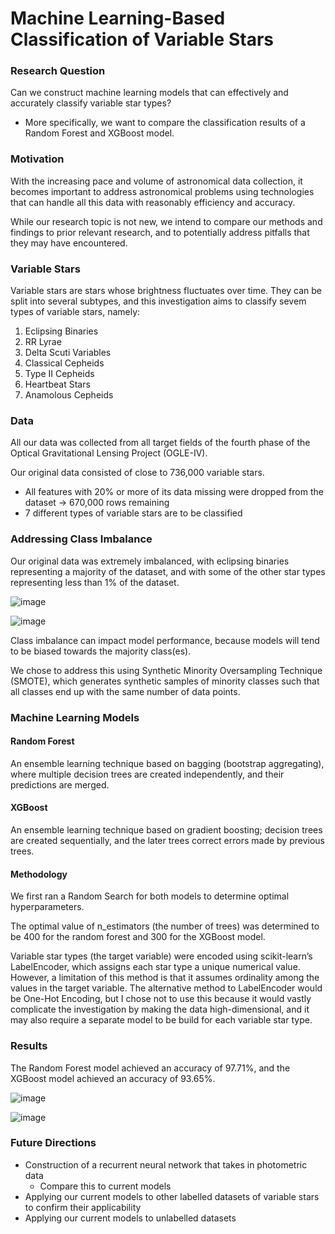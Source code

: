 # Machine Learning-Based Classification of Variable Stars

### Research Question
Can we construct machine learning models that can effectively and accurately classify variable star types?
- More specifically, we want to compare the classification results of a Random Forest and XGBoost model.

### Motivation
With the increasing pace and volume of astronomical data collection, it becomes important to address astronomical problems using technologies that can handle all this data with reasonably efficiency and accuracy.

While our research topic is not new, we intend to compare our methods and findings to prior relevant research, and to potentially address pitfalls that they may have encountered. 

### Variable Stars
Variable stars are stars whose brightness fluctuates over time. They can be split into several subtypes, and this investigation aims to classify sevem types of variable stars, namely: 
1. Eclipsing Binaries
2. RR Lyrae
3. Delta Scuti Variables
4. Classical Cepheids
5. Type II Cepheids
6. Heartbeat Stars
7. Anamolous Cepheids

### Data
All our data was collected from all target fields of the fourth phase of the Optical Gravitational Lensing Project (OGLE-IV). 

Our original data consisted of close to 736,000 variable stars.
- All features with 20% or more of its data missing were dropped from the dataset → 670,000 rows remaining
- 7 different types of variable stars are to be classified

### Addressing Class Imbalance
Our original data was extremely imbalanced, with eclipsing binaries representing a majority of the dataset, and with some of the other star types representing less than 1% of the dataset. 

![image](https://github.com/jasminex21/variable_star_classification/assets/109494334/31cdf741-abdc-45e5-8adc-242128cfdf43)

![image](https://github.com/jasminex21/variable_star_classification/assets/109494334/dcef5399-681e-423e-ba2e-dc57d778a029)

Class imbalance can impact model performance, because models will tend to be biased towards the majority class(es). 

We chose to address this using Synthetic Minority Oversampling Technique (SMOTE), which generates synthetic samples of minority classes such that all classes end up with the same number of data points. 

### Machine Learning Models
#### Random Forest
An ensemble learning technique based on bagging (bootstrap aggregating), where multiple decision trees are created independently, and their predictions are merged.
#### XGBoost 
An ensemble learning technique based on gradient boosting; decision trees are created sequentially, and the later trees correct errors made by previous trees. 
#### Methodology 
We first ran a Random Search for both models to determine optimal hyperparameters. 

The optimal value of n_estimators (the number of trees) was determined to be 400 for the random forest and 300 for the XGBoost model.

Variable star types (the target variable) were encoded using scikit-learn’s LabelEncoder, which assigns each star type a unique numerical value. However, a limitation of this method is that it assumes ordinality among the values in the target variable. The alternative method to LabelEncoder would be One-Hot Encoding, but I chose not to use this because it would vastly complicate the investigation by making the data high-dimensional, and it may also require a separate model to be build for each variable star type. 

### Results
The Random Forest model achieved an accuracy of 97.71%, and the XGBoost model achieved an accuracy of 93.65%. 

![image](https://github.com/jasminex21/variable_star_classification/assets/109494334/b5563186-e73d-4627-83e2-703f1282269b)

![image](https://github.com/jasminex21/variable_star_classification/assets/109494334/7db244db-7f13-4e95-8327-ffa23d460371)

### Future Directions
- Construction of a recurrent neural network that takes in photometric data
  - Compare this to current models
- Applying our current models to other labelled datasets of variable stars to confirm their applicability 
- Applying our current models to unlabelled datasets






